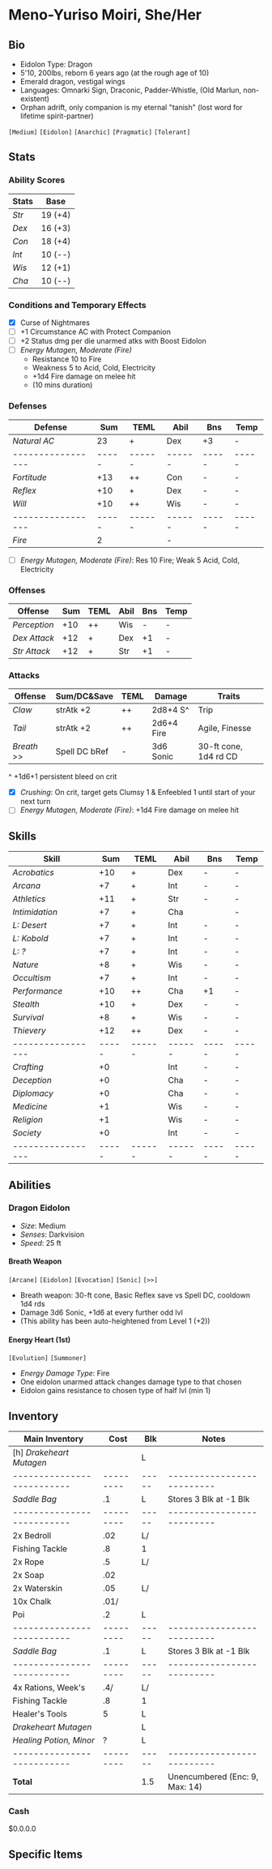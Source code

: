 # Meno-Yuriso Moiri, She/Her
## Bio
- Eidolon Type: Dragon
- 5'10, 200lbs, reborn 6 years ago (at the rough age of 10)
- Emerald dragon, vestigal wings
- Languages: Omnarki Sign, Draconic, Padder-Whistle, (Old Marlun, non-existent)
- Orphan adrift, only companion is my eternal "tanish" (lost word for lifetime spirit-partner)

`[Medium]` `[Eidolon]` `[Anarchic]` `[Pragmatic]` `[Tolerant]`

## Stats
### Ability Scores
| Stats | Base
|-------|---------
| *Str* | 19 (+4) 
| *Dex* | 16 (+3) 
| *Con* | 18 (+4) 
| *Int* | 10 (--) 
| *Wis* | 12 (+1) 
| *Cha* | 10 (--) 

### Conditions and Temporary Effects
- [x] Curse of Nightmares
- [ ] +1 Circumstance AC with Protect Companion
- [ ] +2 Status dmg per die unarmed atks with Boost Eidolon
- [ ] *Energy Mutagen, Moderate (Fire)*
    - Resistance 10 to Fire
    - Weakness 5 to Acid, Cold, Electricity
    - +1d4 Fire damage on melee hit
    - (10 mins duration)

### Defenses
| **Defense**     | Sum | TEML | Abil | Bns | Temp
|-----------------|-----|------|------|-----|-----
| *Natural AC*    | 23  | +    | Dex  | +3  | -
|-----------------|-----|------|------|-----|-----
| *Fortitude*     | +13 | ++   | Con  | -   | -
| *Reflex*        | +10 | +    | Dex  | -   | -
| *Will*          | +10 | ++   | Wis  | -   | -
|-----------------|-----|------|------|-----|-----
| *Fire*          |  2  |                   | -
- [ ] *Energy Mutagen, Moderate (Fire)*: Res 10 Fire; Weak 5 Acid, Cold, Electricity

### Offenses
| **Offense**     | Sum | TEML | Abil | Bns | Temp
|-----------------|-----|------|------|-----|-----
| *Perception*    | +10 | ++   | Wis  | -   | -
| *Dex Attack*    | +12 | +    | Dex  | +1  | -
| *Str Attack*    | +12 | +    | Str  | +1  | -

### Attacks
| **Offense**     | Sum/DC&Save   | TEML | Damage     | Traits
|-----------------|---------------|------|------------|-------
| *Claw*          | strAtk +2     | ++   | 2d8+4 S^   | Trip
| *Tail*          | strAtk +2     | ++   | 2d6+4 Fire | Agile, Finesse
| *Breath*     >> | Spell DC bRef | -    | 3d6 Sonic  | 30-ft cone, 1d4 rd CD
^ +1d6+1 persistent bleed on crit
- [x] *Crushing*: On crit, target gets Clumsy 1 & Enfeebled 1 until start of your next turn
- [ ] *Energy Mutagen, Moderate (Fire)*: +1d4 Fire damage on melee hit

## Skills
| **Skill**       | Sum | TEML | Abil | Bns | Temp
|-----------------|-----|------|------|-----|-----
| *Acrobatics*    | +10 | +    | Dex  | -   | -
| *Arcana*        | +7  | +    | Int  | -   | -
| *Athletics*     | +11 | +    | Str  | -   | -
| *Intimidation*  | +7  | +    | Cha  |     | -
| *L: Desert*     | +7  | +    | Int  | -   | -
| *L: Kobold*     | +7  | +    | Int  | -   | -
| *L: ?*     | +7  | +    | Int  | -   | -
| *Nature*        | +8  | +    | Wis  | -   | -
| *Occultism*     | +7  | +    | Int  | -   | -
| *Performance*   | +10 | ++   | Cha  | +1  | -
| *Stealth*       | +10 | +    | Dex  | -   | -
| *Survival*      | +8  | +    | Wis  | -   | -
| *Thievery*      | +12 | ++   | Dex  | -   | -
|-----------------|-----|------|------|-----|-----
| *Crafting*      | +0  |      | Int  | -   | -
| *Deception*     | +0  |      | Cha  | -   | -
| *Diplomacy*     | +0  |      | Cha  | -   | -
| *Medicine*      | +1  |      | Wis  | -   | -
| *Religion*      | +1  |      | Wis  | -   | -
| *Society*       | +0  |      | Int  | -   | -
|-----------------|-----|------|------|-----|-----

## Abilities
### Dragon Eidolon
- *Size*: Medium
- *Senses*: Darkvision
- *Speed*: 25 ft

#### Breath Weapon
`[Arcane]` `[Eidolon]` `[Evocation]` `[Sonic]` `[>>]`
- Breath weapon: 30-ft cone, Basic Reflex save vs Spell DC, cooldown 1d4 rds
- Damage 3d6 Sonic, +1d6 at every further odd lvl
- (This ability has been auto-heightened from Level 1 (+2))


#### Energy Heart (1st)
`[Evolution]` `[Summoner]`
- *Energy Damage Type*: Fire
- One eidolon unarmed attack changes damage type to that chosen
- Eidolon gains resistance to chosen type of half lvl (min 1)

## Inventory
| **Main Inventory**       | Cost    | Blk | Notes
|--------------------------|---------|-----|--------------------------
| [h] *Drakeheart Mutagen* |         |   L |
|--------------------------|---------|-----|--------------------------
| *Saddle Bag*             |     .1  |   L | Stores 3 Blk at -1 Blk
|--------------------------|---------|-----|--------------------------
| 2x Bedroll               |     .02 |   L/|
| Fishing Tackle           |     .8  |   1 |
| 2x Rope                  |     .5  |   L/|
| 2x Soap                  |     .02 |     |
| 2x Waterskin             |     .05 |   L/|
| 10x Chalk                |     .01/|     |
| Poi                      |     .2  |   L |
|--------------------------|---------|-----|--------------------------
| *Saddle Bag*             |     .1  |   L | Stores 3 Blk at -1 Blk
|--------------------------|---------|-----|--------------------------
| 4x Rations, Week's       |     .4/ |   L/|
| Fishing Tackle           |     .8  |   1 |
| Healer's Tools           |    5    |   L |
| *Drakeheart Mutagen*     |         |   L |
| *Healing Potion, Minor*  |    ?    |   L |
|--------------------------|---------|-----|--------------------------
| **Total**                |         | 1.5 | Unencumbered (Enc: 9, Max: 14)

### Cash
$0.0.0.0

## Specific Items
